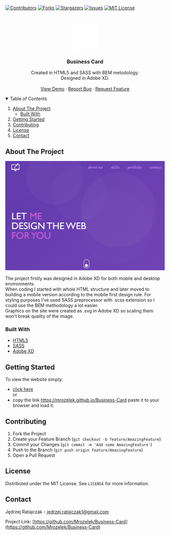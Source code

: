 <!--
*** Thanks for checking out the Best-README-Template. If you have a suggestion
*** that would make this better, please fork the repo and create a pull request
*** or simply open an issue with the tag "enhancement".
*** Thanks again! Now go create something AMAZING! :D
-->



<!-- PROJECT SHIELDS -->
<!--
*** I'm using markdown "reference style" links for readability.
*** Reference links are enclosed in brackets [ ] instead of parentheses ( ).
*** See the bottom of this document for the declaration of the reference variables
*** for contributors-url, forks-url, etc. This is an optional, concise syntax you may use.
*** https://www.markdownguide.org/basic-syntax/#reference-style-links
-->
[![Contributors][contributors-shield]][contributors-url]
[![Forks][forks-shield]][forks-url]
[![Stargazers][stars-shield]][stars-url]
[![Issues][issues-shield]][issues-url]
[![MIT License][license-shield]][license-url]



<!-- PROJECT LOGO -->
<br />
<p align="center">
  <a href="https://github.com/Mrozelek/Business-Card">
    <img src="images/favicon.svg" alt="Logo" width="80" height="80">
  </a>

  <h3 align="center">Business Card</h3>

  <p align="center">
    Created in HTML5 and SASS with BEM metodology.
    <br />
    Designed in Adobe XD.
    <br />
    <br />
    <a href="https://mrozelek.github.io/Business-Card">View Demo</a>
    ·
    <a href="https://github.com/Mrozelek/Business-Card/issues">Report Bug</a>
    ·
    <a href="https://github.com/Mrozelek/Business-Card/issues">Request Feature</a>
  </p>
</p>



<!-- TABLE OF CONTENTS -->
<details open="open">
  <summary>Table of Contents</summary>
  <ol>
    <li>
      <a href="#about-the-project">About The Project</a>
      <ul>
        <li><a href="#built-with">Built With</a></li>
      </ul>
    </li>
    <li><a href="#getting-started">Getting Started</a></li>
    <li><a href="#contributing">Contributing</a></li>
    <li><a href="#license">License</a></li>
    <li><a href="#contact">Contact</a></li>
  </ol>
</details>



<!-- ABOUT THE PROJECT -->
## About The Project

[![Business Card Screen Shot][product-screenshot]](https://mrozelek.github.io/Business-Card)

The project firstly was designed in Adobe XD for both mobile and desktop environments.<br />
When coding I started with whole HTML structure and later moved to building a mobile version according to the mobile first design rule.
For styling purposes I've used SASS preprocessor with .scss extension so I could use the BEM methodology a lot easier.<br />
Graphics on the site were created as .svg in Adobe XD so scaling them won't break quality of the image.<br />



### Built With

* [HTML5](https://html.spec.whatwg.org)
* [SASS](https://sass-lang.com)
* [Adobe XD](https://www.adobe.com/products/xd.html)



<!-- GETTING STARTED -->
## Getting Started

To view the website simply: 
* [click here](https://mrozelek.github.io/Business-Card)  
or
* copy the link https://mrozelek.github.io/Business-Card paste it to your browser and load it.



<!-- CONTRIBUTING -->
## Contributing

1. Fork the Project
2. Create your Feature Branch (`git checkout -b feature/AmazingFeature`)
3. Commit your Changes (`git commit -m 'Add some AmazingFeature'`)
4. Push to the Branch (`git push origin feature/AmazingFeature`)
5. Open a Pull Request



<!-- LICENSE -->
## License

Distributed under the MIT License. See `LICENSE` for more information.



<!-- CONTACT -->
## Contact

Jędrzej Ratajczak - jedrzej.ratajczak1@gmail.com

Project Link: [https://github.com/Mrozelek/Business-Card](https://github.com/Mrozelek/Business-Card)




<!-- MARKDOWN LINKS & IMAGES -->
<!-- https://www.markdownguide.org/basic-syntax/#reference-style-links -->
[contributors-shield]: https://img.shields.io/github/contributors/Mrozelek/Business-Card.svg?style=for-the-badge
[contributors-url]: https://github.com/Mrozelek/Business-Card/graphs/contributors
[forks-shield]: https://img.shields.io/github/forks/Mrozelek/Business-Card.svg?style=for-the-badge
[forks-url]: https://github.com/Mrozelek/Business-Card/network/members
[stars-shield]: https://img.shields.io/github/stars/Mrozelek/Business-Card.svg?style=for-the-badge
[stars-url]: https://github.com/Mrozelek/Business-Card/stargazers
[issues-shield]: https://img.shields.io/github/issues/Mrozelek/Business-Card.svg?style=for-the-badge
[issues-url]: https://github.com/Mrozelek/Business-Card/issues
[license-shield]: https://img.shields.io/badge/License-MIT-green.svg?style=for-the-badge
[license-url]: https://github.com/Mrozelek/Business-Card/LICENSE
[product-screenshot]: images/screenshot.png
